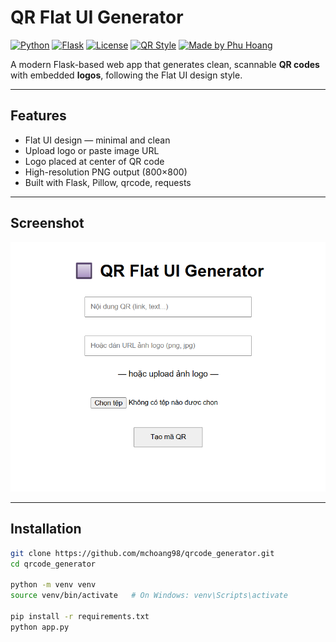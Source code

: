 # QR Flat UI Generator


[![Python](https://img.shields.io/badge/Python-3.8%2B-blue?logo=python)](https://www.python.org/)
[![Flask](https://img.shields.io/badge/Flask-2.x-black?logo=flask)](https://flask.palletsprojects.com/)
[![License](https://img.shields.io/github/license/mchoang98/qrcode_generator)](LICENSE)
[![QR Style](https://img.shields.io/badge/QR--Style-Flat%20UI-green)](#)
[![Made by Phu Hoang](https://img.shields.io/badge/Made%20by-Phu%20Hoang-red)](#)

A modern Flask-based web app that generates clean, scannable **QR codes** with embedded **logos**, following the Flat UI design style.

---

## Features

- Flat UI design — minimal and clean  
- Upload logo or paste image URL  
- Logo placed at center of QR code  
- High-resolution PNG output (800×800)  
- Built with Flask, Pillow, qrcode, requests

---

## Screenshot

![Preview](screenshot.png) <!-- Replace with actual screenshot -->

---

## Installation

```bash
git clone https://github.com/mchoang98/qrcode_generator.git
cd qrcode_generator

python -m venv venv
source venv/bin/activate   # On Windows: venv\Scripts\activate

pip install -r requirements.txt
python app.py
